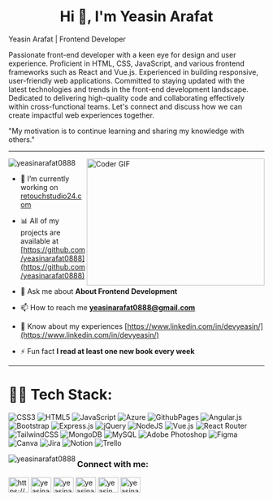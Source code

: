 <h1 align="center">Hi 👋, I'm Yeasin Arafat</h1>
<p>Yeasin Arafat | Frontend Developer

Passionate front-end developer with a keen eye for design and user experience. Proficient in HTML, CSS, JavaScript, and various frontend frameworks such as React and Vue.js. Experienced in building responsive, user-friendly web applications. Committed to staying updated with the latest technologies and trends in the front-end development landscape. Dedicated to delivering high-quality code and collaborating effectively within cross-functional teams. Let's connect and discuss how we can create impactful web experiences together.

"My motivation is to continue learning and sharing my knowledge with others."</p>

<hr>

<img align="right" alt="Coder GIF" height=250 width=350 src="https://miro.medium.com/max/1360/0*7Q3yvSIv_t0ioJ-Z.gif" />

<p align="left"> <img src="https://komarev.com/ghpvc/?username=yeasinarafat0888&label=Profile%20views&color=0e75b6&style=flat" alt="yeasinarafat0888" /> </p>

- 🔭 I’m currently working on [retouchstudio24.com](retouchstudio24.com)

- 📊 All of my projects are available at [https://github.com/yeasinarafat0888](https://github.com/yeasinarafat0888)

- 💬 Ask me about **About Frontend Development**

- 📫 How to reach me **yeasinarafat0888@gmail.com**

- 📄 Know about my experiences [https://www.linkedin.com/in/devyeasin/](https://www.linkedin.com/in/devyeasin/)

- ⚡ Fun fact **I read at least one new book every week**

<hr>

# 👨‍💻 Tech Stack:
![CSS3](https://img.shields.io/badge/css3-%231572B6.svg?style=flat&logo=css3&logoColor=white) ![HTML5](https://img.shields.io/badge/html5-%23E34F26.svg?style=flat&logo=html5&logoColor=white) ![JavaScript](https://img.shields.io/badge/javascript-%23323330.svg?style=flat&logo=javascript&logoColor=%23F7DF1E) ![Azure](https://img.shields.io/badge/azure-%230072C6.svg?style=flat&logo=microsoftazure&logoColor=white) ![GithubPages](https://img.shields.io/badge/github%20pages-121013?style=flat&logo=github&logoColor=white) ![Angular.js](https://img.shields.io/badge/angular.js-%23E23237.svg?style=flat&logo=angularjs&logoColor=white) ![Bootstrap](https://img.shields.io/badge/bootstrap-%238511FA.svg?style=flat&logo=bootstrap&logoColor=white) ![Express.js](https://img.shields.io/badge/express.js-%23404d59.svg?style=flat&logo=express&logoColor=%2361DAFB) ![jQuery](https://img.shields.io/badge/jquery-%230769AD.svg?style=flat&logo=jquery&logoColor=white) ![NodeJS](https://img.shields.io/badge/node.js-6DA55F?style=flat&logo=node.js&logoColor=white) ![Vue.js](https://img.shields.io/badge/vue.js-%2335495e.svg?style=flat&logo=vuedotjs&logoColor=%234FC08D) ![React Router](https://img.shields.io/badge/React_Router-CA4245?style=flat&logo=react-router&logoColor=white) ![TailwindCSS](https://img.shields.io/badge/tailwindcss-%2338B2AC.svg?style=flat&logo=tailwind-css&logoColor=white) ![MongoDB](https://img.shields.io/badge/MongoDB-%234ea94b.svg?style=flat&logo=mongodb&logoColor=white) ![MySQL](https://img.shields.io/badge/mysql-%2300000f.svg?style=flat&logo=mysql&logoColor=white) ![Adobe Photoshop](https://img.shields.io/badge/adobe%20photoshop-%2331A8FF.svg?style=flat&logo=adobe%20photoshop&logoColor=white) ![Figma](https://img.shields.io/badge/figma-%23F24E1E.svg?style=flat&logo=figma&logoColor=white) ![Canva](https://img.shields.io/badge/Canva-%2300C4CC.svg?style=flat&logo=Canva&logoColor=white) ![Jira](https://img.shields.io/badge/jira-%230A0FFF.svg?style=flat&logo=jira&logoColor=white) ![Notion](https://img.shields.io/badge/Notion-%23000000.svg?style=flat&logo=notion&logoColor=white) ![Trello](https://img.shields.io/badge/Trello-%23026AA7.svg?style=flat&logo=Trello&logoColor=white)

<!-- Proudly created with GPRM ( https://gprm.itsvg.in ) -->

<!-- Proudly created with GPRM ( https://gprm.itsvg.in ) -->
<p>
  <img align="left" src="https://github-readme-stats.vercel.app/api/top-langs?username=yeasinarafat0888&show_icons=true&locale=en&layout=compact" alt="yeasinarafat0888" />
  <h3 align="left">Connect with me:</h3>
<p align="left">
<a href="https://www.linkedin.com/in/devyeasin/" target="blank"><img align="center" src="https://raw.githubusercontent.com/rahuldkjain/github-profile-readme-generator/master/src/images/icons/Social/linked-in-alt.svg" alt="https://www.linkedin.com/in/devyeasin/" height="30" width="40" /></a>
<a href="https://dribbble.com/yeasinarafat" target="blank"><img align="center" src="https://raw.githubusercontent.com/rahuldkjain/github-profile-readme-generator/master/src/images/icons/Social/dribbble.svg" alt="yeasinarafat" height="30" width="40" /></a>
<a href="https://instagram.com/yeasinarafat" target="blank"><img align="center" src="https://raw.githubusercontent.com/rahuldkjain/github-profile-readme-generator/master/src/images/icons/Social/instagram.svg" alt="yeasinarafat" height="30" width="40" /></a>
<a href="https://www.behance.net/yeasinarafat" target="blank"><img align="center" src="https://raw.githubusercontent.com/rahuldkjain/github-profile-readme-generator/master/src/images/icons/Social/behance.svg" alt="yeasinarafat" height="30" width="40" /></a>
<a href="https://twitter.com/yeasin" target="blank"><img align="center" src="https://raw.githubusercontent.com/rahuldkjain/github-profile-readme-generator/master/src/images/icons/Social/twitter.svg" alt="yeasin" height="30" width="40" /></a>
<a href="https://www.youtube.com/c/yeasinarafat" target="blank"><img align="center" src="https://raw.githubusercontent.com/rahuldkjain/github-profile-readme-generator/master/src/images/icons/Social/youtube.svg" alt="yeasinarafat" height="30" width="40" /></a>
</p>
</p>
